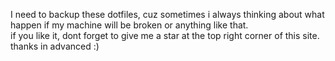 I need to backup these dotfiles, cuz sometimes i always thinking about what happen if my machine will be broken or anything like that. <br/>
if you like it, dont forget to give me a star at the top right corner of this site. <br/>
thanks in advanced :)
